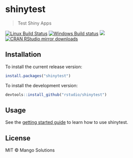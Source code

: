 


# shinytest

> Test Shiny Apps

[![Linux Build Status](https://travis-ci.org/rstudio/shinytest.svg?branch=master)](https://travis-ci.org/rstudio/shinytest)
[![Windows Build status](https://ci.appveyor.com/api/projects/status/github/rstudio/shinytest?svg=true)](https://ci.appveyor.com/project/rstudio/shinytest)
[![](http://www.r-pkg.org/badges/version/shinytest)](http://www.r-pkg.org/pkg/shinytest)
[![CRAN RStudio mirror downloads](http://cranlogs.r-pkg.org/badges/shinytest)](http://www.r-pkg.org/pkg/shinytest)

## Installation

To install the current release version:


```r
install.packages("shinytest")
```


To install the development version:


```r
devtools::install_github("rstudio/shinytest")
```

## Usage

See the [getting started guide](https://rstudio.github.io/shinytest/articles/shinytest.html) to learn how to use shinytest.

## License

MIT © Mango Solutions
